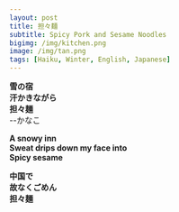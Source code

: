 ```yaml
---
layout: post
title: 担々麺
subtitle: Spicy Pork and Sesame Noodles
bigimg: /img/kitchen.png
image: /img/tan.png
tags: [Haiku, Winter, English, Japanese]
---
```

 
**雪の宿  
汗かきながら  
担々麺**  
  --かなこ

**A snowy inn    
Sweat drips down my face into      
Spicy sesame**    

**中国で  
故なくごめん  
担々麺**  


